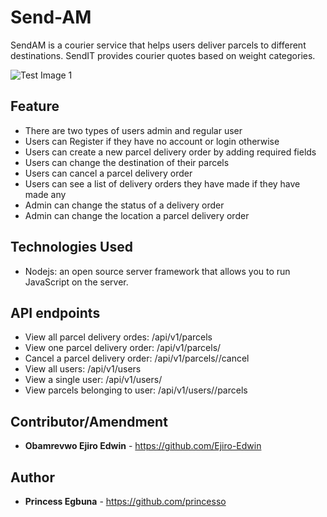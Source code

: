 # Send-AM
SendAM is a courier service that helps users deliver parcels to different destinations. SendIT provides courier quotes based on weight categories.

![Test Image 1](https://github.com/Ejiro-Edwin/SendAm/tree/master/Server/API_INT.png)

## Feature
* There are two types of users admin and regular user
* Users can Register if they have no account or login otherwise
* Users can create a new parcel delivery order by adding required fields
* Users can change the destination of their parcels
* Users can cancel a parcel delivery order
* Users can see a list of delivery orders they have made if they have made any
* Admin can change the status of a delivery order
* Admin can change the location a parcel delivery order

## Technologies Used
* Nodejs: an open source server framework that allows you to run JavaScript on the server.


## API endpoints

* View all parcel delivery ordes: /api/v1/parcels
* View one parcel delivery order: /api/v1/parcels/<id>
* Cancel a parcel delivery order: /api/v1/parcels/<id>/cancel
* View all users:                 /api/v1/users
* View a single user:             /api/v1/users/<id>
* View parcels belonging to user: /api/v1/users/<id>/parcels

## Contributor/Amendment
* **Obamrevwo Ejiro Edwin** - https://github.com/Ejiro-Edwin

## Author

* **Princess Egbuna** - https://github.com/princesso


